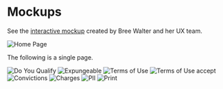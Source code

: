 # Mockups

See the [interactive mockup](https://preview.uxpin.com/f60ba844e997f86ae315f742765cdc008361dab1#/pages/99695281/simulate/no-panels)
created by Bree Walter and her UX team.


![Home Page](https://github.com/zmon/clear-my-record-front-end-nuxt/blob/develop/doc/mockup-images/cmr-home.png)

The following is a single page.

![Do You Qualify](https://github.com/zmon/clear-my-record-front-end-nuxt/blob/develop/doc/mockup-images/cmr-do-you-qualify.png)
![Expungeable](https://github.com/zmon/clear-my-record-front-end-nuxt/blob/develop/doc/mockup-images/cmr-is-the-offense-expungeable.png)
![Terms of Use](https://github.com/zmon/clear-my-record-front-end-nuxt/blob/develop/doc/mockup-images/cmr-terms-of-use-bottom.png)
![Terms of Use accept](https://github.com/zmon/clear-my-record-front-end-nuxt/blob/develop/doc/mockup-images/cmr-terms-of-use.png)
![Convictions](https://github.com/zmon/clear-my-record-front-end-nuxt/blob/develop/doc/mockup-images/cmr-conviction-details.png)
![Charges](https://github.com/zmon/clear-my-record-front-end-nuxt/blob/develop/doc/mockup-images/cmr-charge-details.png)
![PII](https://github.com/zmon/clear-my-record-front-end-nuxt/blob/develop/doc/mockup-images/cmr-personal-information.png)
![Print](https://github.com/zmon/clear-my-record-front-end-nuxt/blob/develop/doc/mockup-images/cmr-last-page.png)

